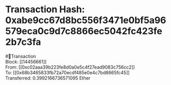 
Transaction Hash: 0xabe9cc67d8bc556f3471e0bf5a96579eca0c9d7c8866ec5042fc423fe2b7c3fa
====================================================================================
  
#💸Transaction  
Block: [[14456661]]  
From: [[0xc02aaa39b223fe8d0a0e5c4f27ead9083c756cc2]]  
To: [[0x68b3465833fb72a70ecdf485e0e4c7bd8665fc45]]  
Transferred: 0.3992166736571095 Ether